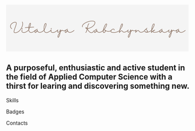 ![Header](https://github.com/V-tasya/V-tasya/blob/main/assets/V%20(1).png)

## A purposeful, enthusiastic and active student in the field of Applied Computer Science with a thirst for learing and discovering something new.

Skills

Badges

Contacts